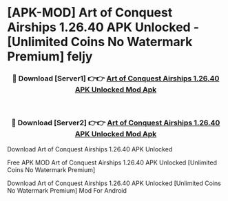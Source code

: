 # [APK-MOD] Art of Conquest   Airships 1.26.40 APK Unlocked - [Unlimited Coins No Watermark Premium] feljy



<div align="center">
<h3>🔴 Download [Server1] 👉👉 <a href="https://momento.my/?title=Art_of_Conquest___Airships_1.26.40_APK_Unlocked">Art of Conquest   Airships 1.26.40 APK Unlocked Mod Apk</a></h3><br>

<h3>🔴 Download [Server2] 👉👉 <a href="https://momento.my/?title=Art_of_Conquest___Airships_1.26.40_APK_Unlocked">Art of Conquest   Airships 1.26.40 APK Unlocked Mod Apk</a></h3>
</div>



Download Art of Conquest   Airships 1.26.40 APK Unlocked 

Free APK MOD Art of Conquest   Airships 1.26.40 APK Unlocked [Unlimited Coins No Watermark Premium]

Download Art of Conquest   Airships 1.26.40 APK Unlocked [Unlimited Coins No Watermark Premium] Mod For Android
